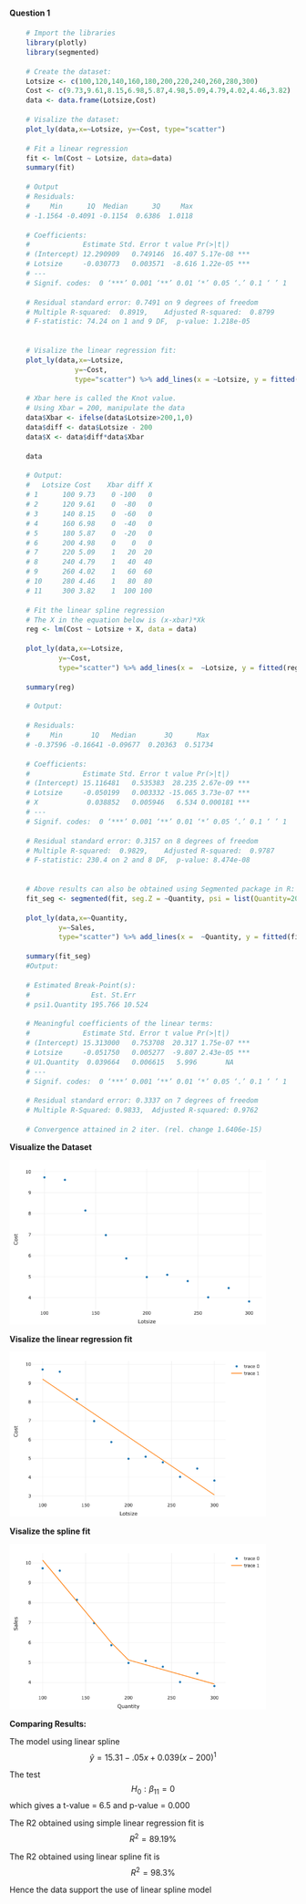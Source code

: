 #### Question 1

```R
    # Import the libraries
    library(plotly)
    library(segmented)

    # Create the dataset:
    Lotsize <- c(100,120,140,160,180,200,220,240,260,280,300)
    Cost <- c(9.73,9.61,8.15,6.98,5.87,4.98,5.09,4.79,4.02,4.46,3.82)
    data <- data.frame(Lotsize,Cost)

    # Visalize the dataset:
    plot_ly(data,x=~Lotsize, y=~Cost, type="scatter")

    # Fit a linear regression
    fit <- lm(Cost ~ Lotsize, data=data)
    summary(fit)

    # Output
    # Residuals:
    #     Min      1Q  Median      3Q     Max 
    # -1.1564 -0.4091 -0.1154  0.6386  1.0118 

    # Coefficients:
    #             Estimate Std. Error t value Pr(>|t|)    
    # (Intercept) 12.290909   0.749146  16.407 5.17e-08 ***
    # Lotsize     -0.030773   0.003571  -8.616 1.22e-05 ***
    # ---
    # Signif. codes:  0 ‘***’ 0.001 ‘**’ 0.01 ‘*’ 0.05 ‘.’ 0.1 ‘ ’ 1

    # Residual standard error: 0.7491 on 9 degrees of freedom
    # Multiple R-squared:  0.8919,    Adjusted R-squared:  0.8799 
    # F-statistic: 74.24 on 1 and 9 DF,  p-value: 1.218e-05


    # Visalize the linear regression fit:
    plot_ly(data,x=~Lotsize, 
                y=~Cost, 
                type="scatter") %>% add_lines(x = ~Lotsize, y = fitted(fit))

    # Xbar here is called the Knot value.
    # Using Xbar = 200, manipulate the data
    data$Xbar <- ifelse(data$Lotsize>200,1,0)
    data$diff <- data$Lotsize - 200
    data$X <- data$diff*data$Xbar

    data
    
    # Output:
    #   Lotsize Cost    Xbar diff X
    # 1      100 9.73    0 -100   0
    # 2      120 9.61    0  -80   0
    # 3      140 8.15    0  -60   0
    # 4      160 6.98    0  -40   0
    # 5      180 5.87    0  -20   0
    # 6      200 4.98    0    0   0
    # 7      220 5.09    1   20  20
    # 8      240 4.79    1   40  40
    # 9      260 4.02    1   60  60
    # 10     280 4.46    1   80  80
    # 11     300 3.82    1  100 100

    # Fit the linear spline regression
    # The X in the equation below is (x-xbar)*Xk
    reg <- lm(Cost ~ Lotsize + X, data = data)

    plot_ly(data,x=~Lotsize,
            y=~Cost,
            type="scatter") %>% add_lines(x =  ~Lotsize, y = fitted(reg))

    summary(reg)
    
    # Output:

    # Residuals:
    #     Min       1Q   Median       3Q      Max 
    # -0.37596 -0.16641 -0.09677  0.20363  0.51734 

    # Coefficients:
    #             Estimate Std. Error t value Pr(>|t|)    
    # (Intercept) 15.116481   0.535383  28.235 2.67e-09 ***
    # Lotsize     -0.050199   0.003332 -15.065 3.73e-07 ***
    # X            0.038852   0.005946   6.534 0.000181 ***
    # ---
    # Signif. codes:  0 ‘***’ 0.001 ‘**’ 0.01 ‘*’ 0.05 ‘.’ 0.1 ‘ ’ 1

    # Residual standard error: 0.3157 on 8 degrees of freedom
    # Multiple R-squared:  0.9829,    Adjusted R-squared:  0.9787 
    # F-statistic: 230.4 on 2 and 8 DF,  p-value: 8.474e-08

    
    # Above results can also be obtained using Segmented package in R:
    fit_seg <- segmented(fit, seg.Z = ~Quantity, psi = list(Quantity=200))

    plot_ly(data,x=~Quantity,
            y=~Sales,
            type="scatter") %>% add_lines(x =  ~Quantity, y = fitted(fit_seg))

    summary(fit_seg)
    #Output:

    # Estimated Break-Point(s):
    #               Est. St.Err
    # psi1.Quantity 195.766 10.524

    # Meaningful coefficients of the linear terms:
    #             Estimate Std. Error t value Pr(>|t|)    
    # (Intercept) 15.313000   0.753708  20.317 1.75e-07 ***
    # Lotsize     -0.051750   0.005277  -9.807 2.43e-05 ***
    # U1.Quantity  0.039664   0.006615   5.996       NA    
    # ---
    # Signif. codes:  0 ‘***’ 0.001 ‘**’ 0.01 ‘*’ 0.05 ‘.’ 0.1 ‘ ’ 1

    # Residual standard error: 0.3337 on 7 degrees of freedom
    # Multiple R-Squared: 0.9833,  Adjusted R-squared: 0.9762 

    # Convergence attained in 2 iter. (rel. change 1.6406e-15)
```

**Visualize the Dataset**
<p align="left">
  <img src="./finalQ1_scatterplot.png" width="450" title="hover text">
</p>

**Visalize the linear regression fit**
<p align="left">
  <img src="./finalQ1_slr.png" width="450" title="hover text">
</p>

**Visalize the spline fit**
<p align="left">
  <img src="./finalQ1_spline2.png" width="450" title="hover text">
</p>

**Comparing Results:**
  
The model using linear spline
$$\hat y = 15.31 − .05x + 0.039(x-200)^1$$

The test 
$$H_0:\beta_{11}=0$$
which gives a t-value = 6.5 and p-value = 0.000

The R2 obtained using simple linear regression fit is  
$$R^2 = 89.19\%$$

The R2 obtained using linear spline fit is  
$$R^2 = 98.3\%$$

Hence the data support the use
of linear spline model